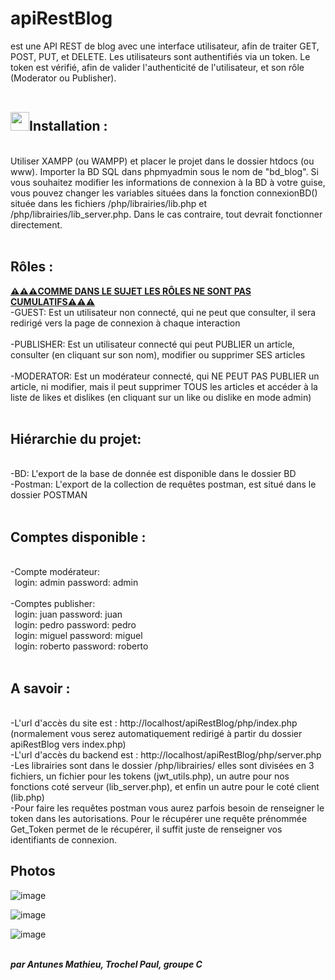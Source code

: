 # apiRestBlog
est une API REST de blog avec une interface utilisateur, afin de traiter GET, POST, PUT, et DELETE. Les utilisateurs sont authentifiés via un token. Le token est vérifié, afin de valider l'authenticité de l'utilisateur, et son rôle (Moderator ou Publisher).
<br><br>

<h2><img src="https://user-images.githubusercontent.com/112857106/223517565-8b8d33a7-2e78-4049-a2f9-46cf9899d1c7.png" style="width: 30px;">Installation : </h2> &ensp;
<br>Utiliser XAMPP (ou WAMPP) et placer le projet dans le dossier htdocs (ou www). Importer la BD SQL dans phpmyadmin sous le nom de "bd_blog". Si vous souhaitez modifier les informations de connexion à la BD à votre guise, vous pouvez changer les variables situées dans la fonction connexionBD() située dans les fichiers /php/librairies/lib.php et /php/librairies/lib_server.php. Dans le cas contraire, tout devrait fonctionner directement.
<br><br>

<h2>Rôles : </h2> 
<b><ins><span>⚠️⚠️⚠️COMME DANS LE SUJET LES RÔLES NE SONT PAS CUMULATIFS⚠️⚠️⚠️</span></ins></b>
&ensp;<br>-GUEST: Est un utilisateur non connecté, qui ne peut que consulter, il sera redirigé vers la page de connexion à chaque interaction
<br><br>-PUBLISHER: Est un utilisateur connecté qui peut PUBLIER un article, consulter (en cliquant sur son nom), modifier ou supprimer SES articles
<br><br>-MODERATOR: Est un modérateur connecté, qui NE PEUT PAS PUBLIER un article, ni modifier, mais il peut supprimer TOUS les articles et accéder à la liste de likes et dislikes (en cliquant sur un like ou dislike en mode admin)
<br><br>

<h2>Hiérarchie du projet: </h2> &ensp;
<br>-BD: L'export de la base de donnée est disponible dans le dossier BD
<br>-Postman: L'export de la collection de requêtes postman, est situé dans le dossier POSTMAN
<br><br>

<h2>Comptes disponible : </h2> &ensp;
<br>-Compte modérateur: 
  <br>&ensp;login: admin password: admin
<br><br>-Comptes publisher: 
  <br>&ensp;login: juan password: juan
  <br>&ensp;login: pedro password: pedro
  <br>&ensp;login: miguel password: miguel
  <br>&ensp;login: roberto password: roberto
<br><br>

<h2>A savoir : </h2> &ensp;
<br>-L'url d'accès du site est : http://localhost/apiRestBlog/php/index.php (normalement vous serez automatiquement redirigé à partir du dossier apiRestBlog vers index.php)
<br>-L'url d'accès du backend est : http://localhost/apiRestBlog/php/server.php
<br>-Les librairies sont dans le dossier /php/librairies/ elles sont divisées en 3 fichiers, un fichier pour les tokens (jwt_utils.php), un autre pour nos fonctions coté serveur (lib_server.php), et enfin un autre pour le coté client (lib.php)
<br>-Pour faire les requêtes postman vous aurez parfois besoin de renseigner le token dans les autorisations. Pour le récupérer une requête prénommée Get_Token permet de le récupérer, il suffit juste de renseigner vos identifiants de connexion.

<h2>Photos</h2>

![image](https://github.com/Malachite01/apiRestBlog/assets/112857106/99dd3a36-e27a-40f1-ae59-9ce835ee5a04)

![image](https://github.com/Malachite01/apiRestBlog/assets/112857106/f50a68e0-e136-4baf-8007-7ee0e940304c)

![image](https://github.com/Malachite01/apiRestBlog/assets/112857106/ffd5d584-4ea5-44ac-976a-d882c88b60fc)



<br><b><i>par Antunes Mathieu, Trochel Paul, groupe C</i></b>
